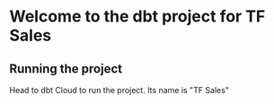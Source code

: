 # Welcome to the dbt project for TF Sales

## Running the project

Head to dbt Cloud to run the project. Its name is "TF Sales"
